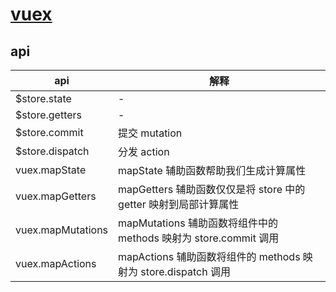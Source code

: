 # [vuex](https://vuex.vuejs.org/zh/)

## api

| api               | 解释                                                             |
| ----------------- | ---------------------------------------------------------------- |
| $store.state      | -                                                                |
| $store.getters    | -                                                                |
| $store.commit     | 提交 mutation                                                    |
| $store.dispatch   | 分发 action                                                      |
| vuex.mapState     | mapState 辅助函数帮助我们生成计算属性                            |
| vuex.mapGetters   | mapGetters 辅助函数仅仅是将 store 中的 getter 映射到局部计算属性 |
| vuex.mapMutations | mapMutations 辅助函数将组件中的 methods 映射为 store.commit 调用 |
| vuex.mapActions   | mapActions 辅助函数将组件的 methods 映射为 store.dispatch 调用   |